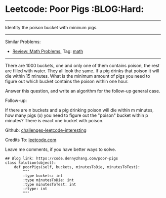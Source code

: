 # Leetcode: Poor Pigs     :BLOG:Hard:


---

Identity the poison bucket with mininum pigs  

---

Similar Problems:  
-   [Review: Math Problems,](https://code.dennyzhang.com/review-math) Tag: [math](https://code.dennyzhang.com/tag/math)

---

There are 1000 buckets, one and only one of them contains poison, the rest are filled with water. They all look the same. If a pig drinks that poison it will die within 15 minutes. What is the minimum amount of pigs you need to figure out which bucket contains the poison within one hour.  

Answer this question, and write an algorithm for the follow-up general case.  

Follow-up:  

If there are n buckets and a pig drinking poison will die within m minutes, how many pigs (x) you need to figure out the "poison" bucket within p minutes? There is exact one bucket with poison.  

Github: [challenges-leetcode-interesting](https://github.com/DennyZhang/challenges-leetcode-interesting/tree/master/poor-pigs)  

Credits To: [leetcode.com](https://leetcode.com/problems/poor-pigs/description/)  

Leave me comments, if you have better ways to solve.  

    ## Blog link: https://code.dennyzhang.com/poor-pigs
    class Solution(object):
        def poorPigs(self, buckets, minutesToDie, minutesToTest):
            """
            :type buckets: int
            :type minutesToDie: int
            :type minutesToTest: int
            :rtype: int
            """